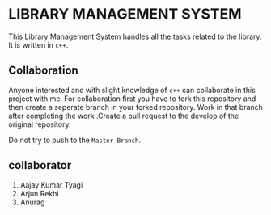 # LIBRARY MANAGEMENT SYSTEM

This Library Management System  handles all the tasks related to the library. It is  written in `c++`.




## Collaboration
Anyone interested  and with slight knowledge of `c++` can collaborate in this project with me. For collaboration first you have to fork this repository and then create a seperate branch in your forked repository. Work in that branch after completing the work .Create a pull request to the develop of the original repository. 

Do not try to push to the `Master Branch`.


## collaborator
1. Aajay Kumar Tyagi
1. Arjun Rekhi
1. Anurag 

